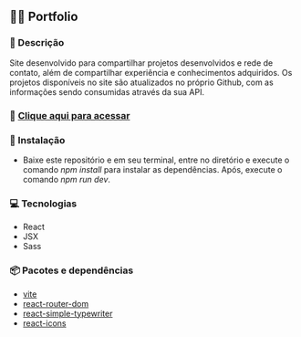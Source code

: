 ## 👨‍💻 **Portfolio**

### 💬 Descrição

Site desenvolvido para compartilhar projetos desenvolvidos e rede de contato, além de compartilhar experiência e conhecimentos adquiridos. Os projetos disponíveis no site são atualizados no próprio Github, com as informações sendo consumidas através da sua API.

### 🚀 [Clique aqui para acessar](https://portfolio-bay-seven-79.vercel.app/)

### 💾 Instalação

* Baixe este repositório e em seu terminal, entre no diretório e execute o comando *npm install* para instalar as dependências. Após, execute o comando *npm run dev*.

### 💻 Tecnologias

* React
* JSX
* Sass

### 📦 Pacotes e dependências

* [vite](https://vitejs.dev/)
* [react-router-dom](https://v5.reactrouter.com/web/guides/quick-start)
* [react-simple-typewriter](https://www.npmjs.com/package/react-simple-typewriter)
* [react-icons](https://react-icons.github.io/react-icons/)


